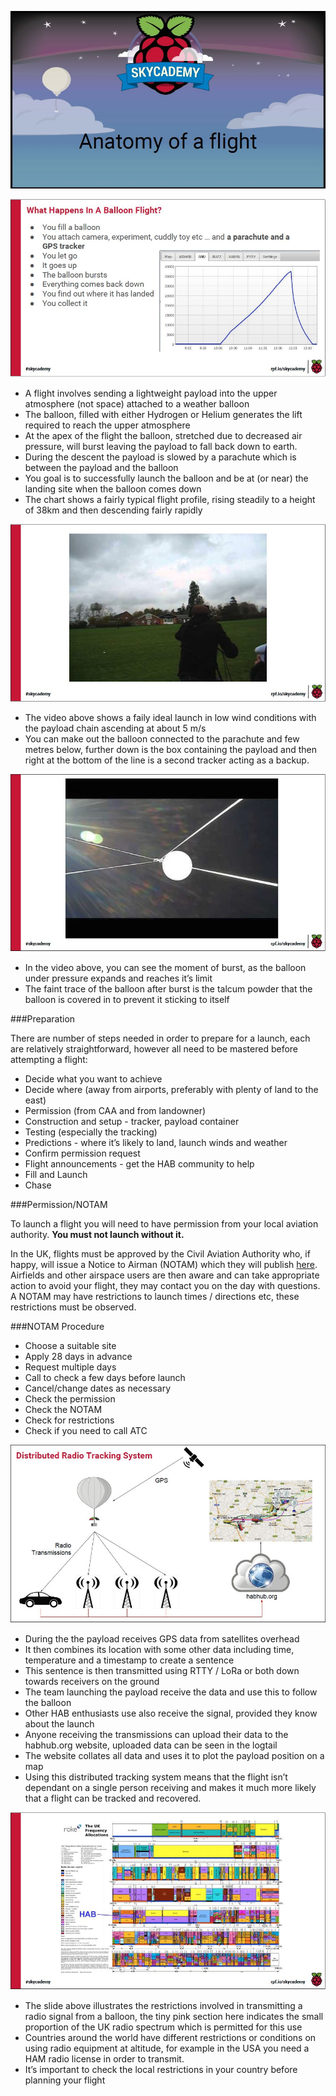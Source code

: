 ![anatomy of a flight](1/anatomyofaflight.JPG)

![what happens in a balloon flight?](1/whathappens.JPG)

- A flight involves sending a lightweight payload into the upper atmosphere (not space) attached to a weather balloon
- The balloon, filled with either Hydrogen or Helium generates the lift required to reach the upper atmosphere
- At the apex of the flight the balloon, stretched due to decreased air pressure, will burst leaving the payload to fall back down to earth.
- During the descent the payload is slowed by a parachute which is between the payload and the balloon
- You goal is to successfully launch the balloon and be at (or near) the landing site when the balloon comes down
- The chart shows a fairly typical flight profile, rising steadily to a height of 38km and then descending fairly rapidly

[![youtube video 1](1/youtubevideo1.JPG)](https://www.youtube.com/watch?v=_CPRcW4IwS0)

- The video above shows a faily ideal launch in low wind conditions with the payload chain ascending at about 5 m/s
- You can make out the balloon connected to the parachute and few metres below, further down is the box containing the payload and then right at the bottom of the line is a second tracker acting as a backup.

[![youtube video 1](1/youtubevideo2.JPG)](https://www.youtube.com/watch?v=PfD309zhKi0)

- In the video above, you can see the moment of burst, as the balloon under pressure expands and reaches it’s limit
- The faint trace of the balloon after burst is the talcum powder that the balloon is covered in to prevent it sticking to itself

###Preparation

There are number of steps needed in order to prepare for a launch, each are relatively straightforward, however all need to be mastered before attempting a flight:

- Decide what you want to achieve
- Decide where (away from airports, preferably with plenty of land to the east)
- Permission (from CAA and from landowner)
- Construction and setup - tracker, payload container
- Testing (especially the tracking)
- Predictions - where it’s likely to land, launch winds and weather
- Confirm permission request
- Flight announcements - get the HAB community to help
- Fill and Launch
- Chase

###Permission/NOTAM

To launch a flight you will need to have permission from your local aviation authority. **You must not launch without it.**

In the UK, flights must be approved by the Civil Aviation Authority who, if happy, will issue a Notice to Airman (NOTAM) which they will publish [here](http://notaminfo.com). Airfields and other airspace users are then aware and can take appropriate action to avoid your flight, they may contact you on the day with questions. A NOTAM may have restrictions to launch times / directions etc, these
restrictions must be observed.

###NOTAM Procedure

- Choose a suitable site
- Apply 28 days in advance
- Request multiple days
- Call to check a few days before launch
- Cancel/change dates as necessary
- Check the permission
- Check the NOTAM
- Check for restrictions
- Check if you need to call ATC

![radio tracking?](1/radiotracking.JPG)

- During the the payload receives GPS data from satellites overhead
- It then combines its location with some other data including time, temperature and a timestamp to create a sentence
- This sentence is then transmitted using RTTY / LoRa or both down towards receivers on the ground
- The team launching the payload receive the data and use this to follow the balloon
- Other HAB enthusiasts use also receive the signal, provided they know about the launch
- Anyone receiving the transmissions can upload their data to the habhub.org website, uploaded data can be seen in the logtail
- The website collates all data and uses it to plot the payload position on a map
- Using this distributed tracking system means that the flight isn’t dependant on a single person receiving and makes it much more likely that a flight can be tracked and recovered.

![radio frequencies?](1/radiofrequencies.JPG)

- The slide above illustrates the restrictions involved in transmitting a radio signal from a balloon, the tiny pink section here indicates the small proportion of the UK radio spectrum which is permitted for this use
- Countries around the world have different restrictions or conditions on using radio equipment at altitude, for example in the USA you need a HAM radio license in order to transmit.
- It’s important to check the local restrictions in your country before planning your flight
